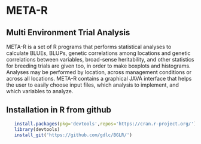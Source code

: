 # META-R
## Multi Environment Trial Analysis

META-R is a set of R programs that performs statistical analyses to calculate BLUEs, BLUPs, genetic correlations among locations and genetic correlations between variables, broad-sense heritability, and other statistics for breeding trials are given too, in order to make boxplots and histograms. Analyses may be performed by location, across management conditions or across all locations. META-R contains a graphical JAVA interface that helps the user to easily choose input files, which analysis to implement, and which variables to analyze. 

## Installation in R from github

```R
   install.packages(pkg='devtools',repos='https://cran.r-project.org/')  #1# install devtools
   library(devtools)                                                     #2# load the library
   install_git('https://github.com/gdlc/BGLR/')  
```
